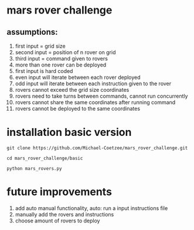 # mars rover challenge

## assumptions:
1. first input = grid size  
2. second input = position of n rover on grid  
3. third input = command given to rovers  
4. more than one rover can be deployed  
5. first input is hard coded  
6. even input will iterate between each rover deployed  
7. odd input will iterate between each instruction given to the rover  
8. rovers cannot exceed the grid size coordinates   
9. rovers need to take turns between commands, cannot run concurrently  
10. rovers cannot share the same coordinates after running command  
11. rovers cannot be deployed to the same coordinates  


# installation basic version  
```
git clone https://github.com/Michael-Coetzee/mars_rover_challenge.git  

cd mars_rover_challenge/basic  

python mars_rovers.py  

```

# future improvements
1. add auto manual functionality, auto: run a input instructions file
2. manually add the rovers and instructions
3. choose amount of rovers to deploy



